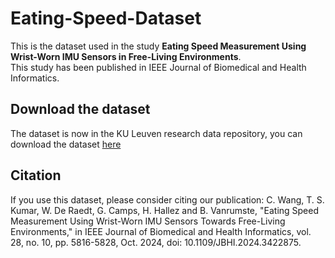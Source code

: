 # Eating-Speed-Dataset
This is the dataset used in the study **Eating Speed Measurement Using Wrist-Worn IMU Sensors in Free-Living Environments**.  
This study has been published in IEEE Journal of Biomedical and Health Informatics.  
  
## Download the dataset
The dataset is now in the KU Leuven research data repository, you can download the dataset [here](https://rdr.kuleuven.be/dataset.xhtml?persistentId=doi:10.48804/CN8VBB)
## Citation
If you use this dataset, please consider citing our publication:
C. Wang, T. S. Kumar, W. De Raedt, G. Camps, H. Hallez and B. Vanrumste, "Eating Speed Measurement Using Wrist-Worn IMU Sensors Towards Free-Living Environments," in IEEE Journal of Biomedical and Health Informatics, vol. 28, no. 10, pp. 5816-5828, Oct. 2024, doi: 10.1109/JBHI.2024.3422875.





